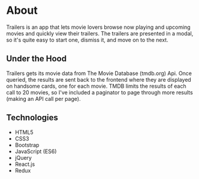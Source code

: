 # About
Trailers is an app that lets movie lovers browse now playing and upcoming movies
and quickly view their trailers. The trailers are presented in a modal, so it's
quite easy to start one, dismiss it, and move on to the next.

## Under the Hood
Trailers gets its movie data from The Movie Database (tmdb.org) Api. Once queried,
the results are sent back to the frontend where they are displayed on handsome cards,
one for each movie. TMDB limits the results of each call to 20 movies, so I've included a
paginator to page through more results (making an API call per page).

## Technologies
- HTML5
- CSS3
- Bootstrap
- JavaScript (ES6)
- jQuery
- React.js
- Redux
